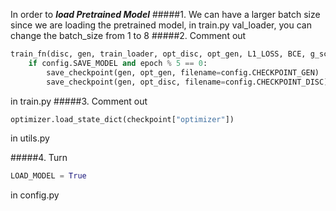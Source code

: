 In order to ***load Pretrained Model***
#####1. We can have a larger batch size since we are loading the pretrained model, in train.py val_loader, you can change the batch_size from 1 to 8
#####2. Comment out 
```python
train_fn(disc, gen, train_loader, opt_disc, opt_gen, L1_LOSS, BCE, g_scaler, d_scaler,)
    if config.SAVE_MODEL and epoch % 5 == 0:
        save_checkpoint(gen, opt_gen, filename=config.CHECKPOINT_GEN)
        save_checkpoint(gen, opt_disc, filename=config.CHECKPOINT_DISC)
```
       
in train.py
#####3. Comment out  
```python
optimizer.load_state_dict(checkpoint["optimizer"])
```

in utils.py

#####4. Turn 
```python 
LOAD_MODEL = True
``` 
in config.py